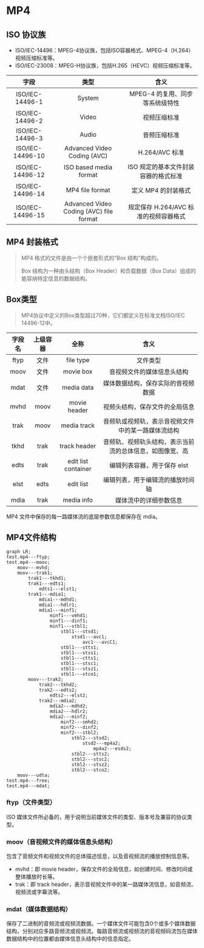 # MP4

## ISO 协议族

- ISO/IEC-14496：MPEG-4协议族，包括ISO容器格式、MPEG-4（H.264）视频压缩标准等。
- ISO/IEC-23008：MPEG-H协议族，包括H.265（HEVC）视频压缩标准等。

|       字段       |                  类型                   |                 含义                  |
| :--------------: | :-------------------------------------: | :-----------------------------------: |
| ISO/IEC-14496-1  |                 System                  |    MPEG-4 的复用、同步等系统级特性    |
| ISO/IEC-14496-2  |                  Video                  |             视频压缩标准              |
| ISO/IEC-14496-3  |                  Audio                  |             音频压缩标准              |
| ISO/IEC-14496-10 |       Advanced Video Coding (AVC)       |            H.264/AVC 标准             |
| ISO/IEC-14496-12 |         ISO based media format          | ISO 规定的基本文件封装容器的格式标准  |
| ISO/IEC-14496-14 |             MP4 file format             |          定义 MP4 的封装格式          |
| ISO/IEC-14496-15 | Advanced Video Coding (AVC) file format | 规定保存 H.264/AVC 标准的视频容器格式 |

## MP4 封装格式

> MP4 格式的文件是由一个个嵌套形式的“Box 结构”构成的。
>
> Box 结构为一种由头结构（Box Header）和负载数据（Box Data）组成的能容纳特定信息的数据结构。

## Box类型

> MP4协议中定义的Box类型超过70种，它们都定义在标准文档ISO/IEC 14496-12中。

| 字段名 | 上级容器 |        全称         |                           含义                           |
| :----: | :------: | :-----------------: | :------------------------------------------------------: |
|  ftyp  |   文件   |      file type      |                         文件类型                         |
|  moov  |   文件   |      movie box      |                音视频文件的媒体信息头结构                |
|  mdat  |   文件   |     media data      |            媒体数据结构，保存实际的音视频数据            |
|  mvhd  |   moov   |    movie header     |              视频头结构，保存文件的全局信息              |
|  trak  |   moov   |     media track     |    音频轨或视频轨，表示音视频文件中的某一路媒体流结构    |
|  tkhd  |   trak   |    track header     | 音频轨、视频轨头结构，表示当前流的总体信息，如图像宽、高 |
|  edts  |   trak   | edit list container |               编辑列表容器，用于保存 elst                |
|  elst  |   edts   |      edit list      |             编辑列表，用于编辑流的播放时间轴             |
|  mdia  |   trak   |     media info      |                  媒体流中的详细参数信息                  |

MP4 文件中保存的每一路媒体流的底层参数信息都保存在 mdia。

## MP4文件结构

```mermaid
graph LR;
test.mp4---ftyp;
test.mp4---moov;
	moov---mvhd;
	moov---trak1;
		trak1---tkhd1;
		trak1---edts1;
			edts1---elst1;
		trak1---mdia1;
			mdia1---mdhd1;
			mdia1---hdlr1;
			mdia1---minf1;
				minf1---vmhd1;
				minf1---dinf1;
				minf1---stbl1;
					stbl1---stsd1;
						stsd1---avc1;
							avc1---avcC1;
					stbl1---stts1;
					stbl1---stss1;
					stbl1---ctts1;
					stbl1---stsc1;
					stbl1---stsz1;
					stbl1---stco1;
        moov---trak2;
            trak2---tkhd2;
            trak2---edts2;
                edts2---elst2;
            trak2---mdia2;
                mdia2---mdhd2;
                mdia2---hdlr2;
                mdia2---minf2;
                    minf2---smhd2;
                    minf2---dinf2;
                    minf2---stbl2;
                        stbl2---stsd2;
                            stsd2---mp4a2;
                                mp4a2---esds2;
                        stbl2---stts2;
                        stbl2---stsc2;
                        stbl2---stsz2;
                        stbl2---stco2;
	moov---udta;
test.mp4---free;
test.mp4---mdat;
```

### ftyp（文件类型）

ISO 媒体文件所必备的，用于说明当前媒体文件的类型、版本号及兼容的协议类型。

### moov（音视频文件的媒体信息头结构）

包含了音频文件和视频文件的总体描述信息，以及音视频流的播放控制信息等。

- mvhd：即 movie header，保存文件的全局信息，如创建时间、修改时间或整体播放时长等。
- trak：即 track header，表示音视频文件中的某一路媒体流信息，如音频流、视频流或字幕流等。

### mdat（媒体数据结构）

保存了二进制的音频流或视频流数据。一个媒体文件可能包含0个或多个媒体数据结构，分别对应多路音频流或视频流。每路音频流或视频流的音视频码流包在媒体数据结构中的位置都由媒体信息头结构中的信息指定。